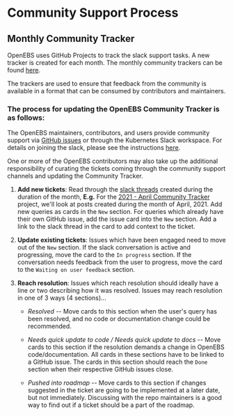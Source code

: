 # Community Support Process

## Monthly Community Tracker

OpenEBS uses GitHub Projects to track the slack support tasks. A new tracker is created for each month. The monthly community trackers can be found [here](https://github.com/orgs/openebs/projects/).

The trackers are used to ensure that feedback from the community is available in a format that can be consumed by contributors and maintainers.

### The process for updating the OpenEBS Community Tracker is as follows:

The OpenEBS maintainers, contributors, and users provide community support via [GitHub issues](https://github.com/openebs/openebs/issues) or through the Kubernetes Slack workspace. For details on joining the slack, please see the instructions [here](https://github.com/openebs/openebs/tree/master/community#contact).

One or more of the OpenEBS contributors may also take up the additional responsibility of curating the tickets coming through the community support channels and updating the Community Tracker.

1. **Add new tickets**: Read through the [slack threads](https://kubernetes.slack.com/messages/openebs) created during the duration of the month,  **E.g.** For the [2021 - April Community Tracker](https://github.com/orgs/openebs/projects/31) project, we'll look at posts created during the month of April, 2021. Add new queries as cards in the `New` section. For queries which already have their own GitHub issue, add the issue card into the `New` section. Add a link to the slack thread in the card to add context to the ticket.

2. **Update existing tickets**: Issues which have been engaged need to move out of the `New` section. If the slack conversation is active and progressing, move the card to the `In progress` section. If the conversation needs feedback from the user to progress, move the card to the `Waiting on user feedback` section.

3. **Reach resolution**: Issues which reach resolution should ideally have a line or two describing how it was resolved. Issues may reach resolution in one of 3 ways (4 sections)...
	- *Resolved* -- Move cards to this section when the user's query has been resolved, and no code or documentation change could be recommended.

	- *Needs quick update to code / Needs quick update to docs* -- Move cards to this section if the resolution demands a change in OpenEBS code/documentation. All cards in these sections have to be linked to a GitHub issue. The cards in this section should reach the `Done` section when their respective GitHub issues close.

	- *Pushed into roadmap* -- Move cards to this section if changes suggested in the ticket are going to be implemented at a later date, but not immediately. Discussing with the repo maintainers is a good way to find out if a ticket should be a part of the roadmap.





